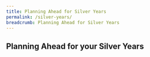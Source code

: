 ```yaml
---
title: Planning Ahead for Silver Years
permalink: /silver-years/
breadcrumb: Planning Ahead for Silver Years
---
```


## Planning Ahead for your Silver Years

